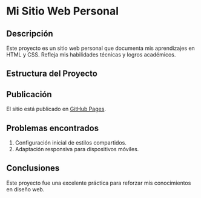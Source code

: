 # Mi Sitio Web Personal

## Descripción
Este proyecto es un sitio web personal que documenta mis aprendizajes en HTML y CSS. Refleja mis habilidades técnicas y logros académicos.

## Estructura del Proyecto


## Publicación
El sitio está publicado en [GitHub Pages](URL_DEL_SITIO).

## Problemas encontrados
1. Configuración inicial de estilos compartidos.
2. Adaptación responsiva para dispositivos móviles.

## Conclusiones
Este proyecto fue una excelente práctica para reforzar mis conocimientos en diseño web.
